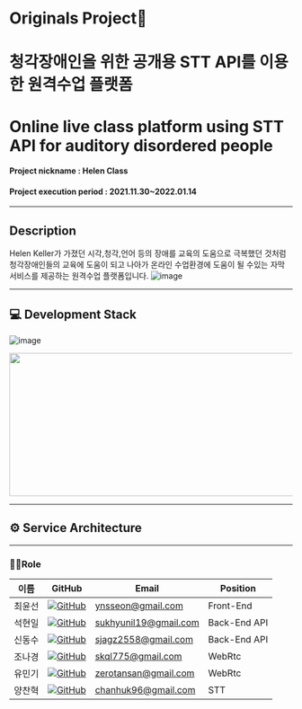 # Originals Project📖
# 청각장애인을 위한 공개용 STT API를 이용한 원격수업 플랫폼
# Online live class platform using STT API for auditory disordered people
#### Project nickname : Helen Class
#### Project execution period : 2021.11.30~2022.01.14

-----------------------
## Description

Helen Keller가 가졌던 시각,청각,언어 등의 장애를 교육의 도움으로 극복했던 것처럼
청각장애인들의 교육에 도움이 되고 나아가 온라인 수업환경에 도움이 될 수있는 자막 서비스를 제공하는 원격수업 플랫폼입니다.
![image](https://user-images.githubusercontent.com/74586346/150089914-f4b0bf44-1892-4118-a031-5b9afc482504.png)

-----------------------
## 💻 Development Stack  

![image](https://user-images.githubusercontent.com/74586346/150091316-a25e7299-4333-4512-ac00-1aedbd771609.png)

<img src="https://user-images.githubusercontent.com/74586346/150091316-a25e7299-4333-4512-ac00-1aedbd771609.png"  width="512" height="255"/>
                                                                                                                                         
-----------------------
## ⚙ Service Architecture

---

### 🙋‍♂️Role


<!-- ##팀원소개 <a id="2" />
<hr/>
 -->
이름 | GitHub |  Email | Position |
 --- | ------- | ------| ------- | 
최윤선 |<img src="http://img.shields.io/badge/-655ced?style=social&logo=github"/>[GitHub](https://github.com/ynsseon07) | ynsseon@gmail.com | Front-End | [게인 블로그나 노션](#)
석현일 | <img src="http://img.shields.io/badge/-655ced?style=social&logo=github"/>[GitHub](https://github.com/johney-suk) | sukhyunil19@gmail.com | Back-End API | [게인 블로그나 노션](#)
신동수 | <img src="http://img.shields.io/badge/-655ced?style=social&logo=github"/>[GitHub](https://github.com/sjagz) | sjagz2558@gmail.com | Back-End API | [게인 블로그나 노션](#)
조나경 | <img src="http://img.shields.io/badge/-655ced?style=social&logo=github"/>[GitHub](https://github.com/nagggyung) | skql775@gmail.com | WebRtc | [게인 블로그나 노션](#)
유민기 | <img src="http://img.shields.io/badge/-655ced?style=social&logo=github"/>[GitHub](https://github.com/Yoo-mingi) | zerotansan@gmail.com | WebRtc | [게인 블로그나 노션](#)
양찬혁 | <img src="http://img.shields.io/badge/-655ced?style=social&logo=github"/>[GitHub](https://github.com/mintorca) | chanhuk96@gmail.com | STT | [게인 블로그나 노션](#)
